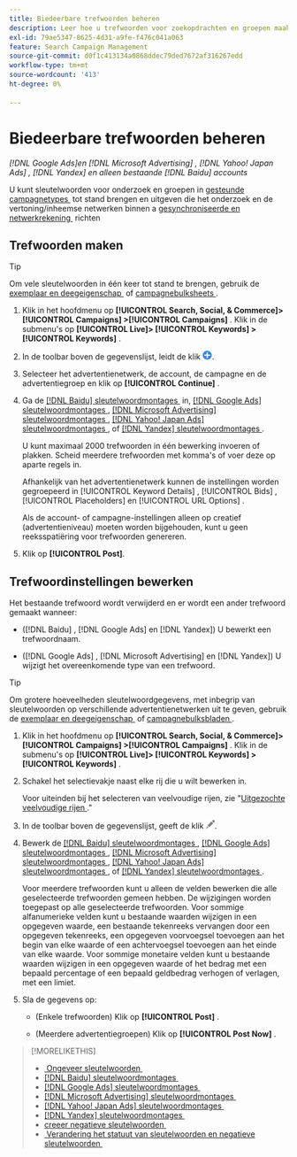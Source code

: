 ```yaml
---
title: Biedeerbare trefwoorden beheren
description: Leer hoe u trefwoorden voor zoekopdrachten en groepen maakt en beheert.
exl-id: 79ae5347-8625-4d31-a9fe-f476c041a063
feature: Search Campaign Management
source-git-commit: d0f1c413134a0868ddec79ded7672af316267edd
workflow-type: tm+mt
source-wordcount: '413'
ht-degree: 0%

---
```


# Biedeerbare trefwoorden beheren

*[!DNL Google Ads]en [!DNL Microsoft Advertising] , [!DNL Yahoo! Japan Ads] , [!DNL Yandex] en alleen bestaande [!DNL Baidu] accounts*

U kunt sleutelwoorden voor onderzoek en groepen in [&#x200B; gesteunde campagnetypes &#x200B;](/help/search-social-commerce/introduction/supported-inventory.md) tot stand brengen en uitgeven die het onderzoek en de vertoning/inheemse netwerken binnen a [&#x200B; gesynchroniseerde en netwerkrekening &#x200B;](/help/search-social-commerce/campaign-management/accounts/ad-network-account-about.md) richten

## Trefwoorden maken

>[!TIP]
>
>Om vele sleutelwoorden in één keer tot stand te brengen, gebruik de [&#x200B; exemplaar en deegeigenschap &#x200B;](/help/search-social-commerce/campaign-management/campaigns/copy-paste.md) of [&#x200B; campagnebulksheets &#x200B;](/help/search-social-commerce/campaign-management/bulksheets/bulksheet-about.md).

1. Klik in het hoofdmenu op **[!UICONTROL Search, Social, & Commerce]> [!UICONTROL Campaigns] >[!UICONTROL Campaigns]** . Klik in de submenu&#39;s op **[!UICONTROL Live]> [!UICONTROL Keywords] >[!UICONTROL Keywords]** .

1. In de toolbar boven de gegevenslijst, leidt de klik ![&#x200B; &#x200B;](/help/search-social-commerce/assets/add.png " tot ").

1. Selecteer het advertentienetwerk, de account, de campagne en de advertentiegroep en klik op **[!UICONTROL Continue]** .

1. Ga de [[!DNL Baidu]  sleutelwoordmontages &#x200B;](keyword-settings-baidu.md) in, [[!DNL Google Ads]  sleutelwoordmontages &#x200B;](keyword-settings-google.md), [[!DNL Microsoft Advertising]  sleutelwoordmontages &#x200B;](keyword-settings-microsoft.md), [[!DNL Yahoo! Japan Ads]  sleutelwoordmontages &#x200B;](keyword-settings-yahoo-japan.md), of [[!DNL Yandex]  sleutelwoordmontages &#x200B;](keyword-settings-yandex.md).

   U kunt maximaal 2000 trefwoorden in één bewerking invoeren of plakken. Scheid meerdere trefwoorden met komma&#39;s of voer deze op aparte regels in.

   Afhankelijk van het advertentienetwerk kunnen de instellingen worden gegroepeerd in [!UICONTROL Keyword Details] , [!UICONTROL Bids] , [!UICONTROL Placeholders] en [!UICONTROL URL Options] .

   Als de account- of campagne-instellingen alleen op creatief (advertentieniveau) moeten worden bijgehouden, kunt u geen reeksspatiëring voor trefwoorden genereren.

1. Klik op **[!UICONTROL Post]**.

## Trefwoordinstellingen bewerken

Het bestaande trefwoord wordt verwijderd en er wordt een ander trefwoord gemaakt wanneer:

* ([!DNL Baidu] , [!DNL Google Ads] en [!DNL Yandex]) U bewerkt een trefwoordnaam.

* ([!DNL Google Ads] , [!DNL Microsoft Advertising] en [!DNL Yandex]) U wijzigt het overeenkomende type van een trefwoord.

>[!TIP]
>
>Om grotere hoeveelheden sleutelwoordgegevens, met inbegrip van sleutelwoorden op verschillende advertentienetwerken uit te geven, gebruik de [&#x200B; exemplaar en deegeigenschap &#x200B;](/help/search-social-commerce/campaign-management/campaigns/copy-paste.md) of [&#x200B; campagnebulksbladen &#x200B;](/help/search-social-commerce/campaign-management/bulksheets/bulksheet-about.md).

1. Klik in het hoofdmenu op **[!UICONTROL Search, Social, & Commerce]> [!UICONTROL Campaigns] >[!UICONTROL Campaigns]** . Klik in de submenu&#39;s op **[!UICONTROL Live]> [!UICONTROL Keywords] >[!UICONTROL Keywords]** .

1. Schakel het selectievakje naast elke rij die u wilt bewerken in.

   Voor uiteinden bij het selecteren van veelvoudige rijen, zie &quot;[&#x200B; Uitgezochte veelvoudige rijen &#x200B;](/help/search-social-commerce/common-tasks/navigation-editing-selection/multiple-rows-select.md).&quot;

1. In de toolbar boven de gegevenslijst, geeft de klik ![&#x200B; &#x200B;](/help/search-social-commerce/assets/edit.png " uit ").

1. Bewerk de [[!DNL Baidu]  sleutelwoordmontages &#x200B;](keyword-settings-baidu.md), [[!DNL Google Ads]  sleutelwoordmontages &#x200B;](keyword-settings-google.md), [[!DNL Microsoft Advertising]  sleutelwoordmontages &#x200B;](keyword-settings-microsoft.md), [[!DNL Yahoo! Japan Ads]  sleutelwoordmontages &#x200B;](keyword-settings-yahoo-japan.md), of [[!DNL Yandex]  sleutelwoordmontages &#x200B;](keyword-settings-yandex.md).

   Voor meerdere trefwoorden kunt u alleen de velden bewerken die alle geselecteerde trefwoorden gemeen hebben. De wijzigingen worden toegepast op alle geselecteerde trefwoorden. Voor sommige alfanumerieke velden kunt u bestaande waarden wijzigen in een opgegeven waarde, een bestaande tekenreeks vervangen door een opgegeven tekenreeks, een opgegeven voorvoegsel toevoegen aan het begin van elke waarde of een achtervoegsel toevoegen aan het einde van elke waarde. Voor sommige monetaire velden kunt u bestaande waarden wijzigen in een opgegeven waarde of het bedrag met een bepaald percentage of een bepaald geldbedrag verhogen of verlagen, met een limiet.

1. Sla de gegevens op:

   * (Enkele trefwoorden) Klik op **[!UICONTROL Post]** .

   * (Meerdere advertentiegroepen) Klik op **[!UICONTROL Post Now]** .

>[!MORELIKETHIS]
>
>* [&#x200B; Ongeveer sleutelwoorden &#x200B;](keyword-about.md)
>* [[!DNL Baidu]  sleutelwoordmontages &#x200B;](keyword-settings-baidu.md)
>* [[!DNL Google Ads]  sleutelwoordmontages &#x200B;](keyword-settings-google.md)
>* [[!DNL Microsoft Advertising]  sleutelwoordmontages &#x200B;](keyword-settings-microsoft.md)
>* [[!DNL Yahoo! Japan Ads]  sleutelwoordmontages &#x200B;](keyword-settings-yahoo-japan.md)
>* [[!DNL Yandex]  sleutelwoordmontages &#x200B;](keyword-settings-yandex.md)
>* [&#x200B; creeer negatieve sleutelwoorden &#x200B;](/help/search-social-commerce/campaign-management/campaigns/keyword-negative-create.md)
>* [&#x200B; Verandering het statuut van sleutelwoorden en negatieve sleutelwoorden &#x200B;](keyword-status-edit.md)
